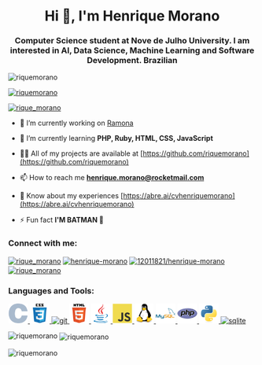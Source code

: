 <h1 align="center">Hi 👋, I'm Henrique Morano</h1>
<h3 align="center">Computer Science student at Nove de Julho University. I am interested in AI, Data Science, Machine Learning and Software Development. Brazilian</h3>

<p align="left"> <img src="https://komarev.com/ghpvc/?username=riquemorano&label=Profile%20views&color=0e75b6&style=flat" alt="riquemorano" /> </p>

<p align="left"> <a href="https://github.com/ryo-ma/github-profile-trophy"><img src="https://github-profile-trophy.vercel.app/?username=riquemorano" alt="riquemorano" /></a> </p>

<p align="left"> <a href="https://twitter.com/rique_morano" target="blank"><img src="https://img.shields.io/twitter/follow/rique_morano?logo=twitter&style=for-the-badge" alt="rique_morano" /></a> </p>

- 🔭 I’m currently working on [Ramona](https://github.com/riquemorano/ChatBot)

- 🌱 I’m currently learning **PHP, Ruby, HTML, CSS, JavaScript**

- 👨‍💻 All of my projects are available at [https://github.com/riquemorano](https://github.com/riquemorano)

- 📫 How to reach me **henrique.morano@rocketmail.com**

- 📄 Know about my experiences [https://abre.ai/cvhenriquemorano](https://abre.ai/cvhenriquemorano)

- ⚡ Fun fact **I'M BATMAN 🦇**

<h3 align="left">Connect with me:</h3>
<p align="left">
<a href="https://twitter.com/rique_morano" target="blank"><img align="center" src="https://cdn.jsdelivr.net/npm/simple-icons@3.0.1/icons/twitter.svg" alt="rique_morano" height="30" width="40" /></a>
<a href="https://linkedin.com/in/henrique-morano" target="blank"><img align="center" src="https://cdn.jsdelivr.net/npm/simple-icons@3.0.1/icons/linkedin.svg" alt="henrique-morano" height="30" width="40" /></a>
<a href="https://stackoverflow.com/users/12011821/henrique-morano" target="blank"><img align="center" src="https://cdn.jsdelivr.net/npm/simple-icons@3.0.1/icons/stackoverflow.svg" alt="12011821/henrique-morano" height="30" width="40" /></a>
<a href="https://instagram.com/rique_morano" target="blank"><img align="center" src="https://cdn.jsdelivr.net/npm/simple-icons@3.0.1/icons/instagram.svg" alt="rique_morano" height="30" width="40" /></a>
</p>

<h3 align="left">Languages and Tools:</h3>
<p align="left"> <a href="https://www.cprogramming.com/" target="_blank"> <img src="https://raw.githubusercontent.com/devicons/devicon/master/icons/c/c-original.svg" alt="c" width="40" height="40"/> </a> <a href="https://www.w3schools.com/css/" target="_blank"> <img src="https://raw.githubusercontent.com/devicons/devicon/master/icons/css3/css3-original-wordmark.svg" alt="css3" width="40" height="40"/> </a> <a href="https://git-scm.com/" target="_blank"> <img src="https://www.vectorlogo.zone/logos/git-scm/git-scm-icon.svg" alt="git" width="40" height="40"/> </a> <a href="https://www.w3.org/html/" target="_blank"> <img src="https://raw.githubusercontent.com/devicons/devicon/master/icons/html5/html5-original-wordmark.svg" alt="html5" width="40" height="40"/> </a> <a href="https://www.java.com" target="_blank"> <img src="https://raw.githubusercontent.com/devicons/devicon/master/icons/java/java-original.svg" alt="java" width="40" height="40"/> </a> <a href="https://developer.mozilla.org/en-US/docs/Web/JavaScript" target="_blank"> <img src="https://raw.githubusercontent.com/devicons/devicon/master/icons/javascript/javascript-original.svg" alt="javascript" width="40" height="40"/> </a> <a href="https://www.linux.org/" target="_blank"> <img src="https://raw.githubusercontent.com/devicons/devicon/master/icons/linux/linux-original.svg" alt="linux" width="40" height="40"/> </a> <a href="https://www.mysql.com/" target="_blank"> <img src="https://raw.githubusercontent.com/devicons/devicon/master/icons/mysql/mysql-original-wordmark.svg" alt="mysql" width="40" height="40"/> </a> <a href="https://www.php.net" target="_blank"> <img src="https://raw.githubusercontent.com/devicons/devicon/master/icons/php/php-original.svg" alt="php" width="40" height="40"/> </a> <a href="https://www.python.org" target="_blank"> <img src="https://raw.githubusercontent.com/devicons/devicon/master/icons/python/python-original.svg" alt="python" width="40" height="40"/> </a> <a href="https://www.sqlite.org/" target="_blank"> <img src="https://www.vectorlogo.zone/logos/sqlite/sqlite-icon.svg" alt="sqlite" width="40" height="40"/> </a> </p>

<p><img align="left" src="https://github-readme-stats.vercel.app/api/top-langs?username=riquemorano&show_icons=true&locale=en&layout=compact" alt="riquemorano" /></p>

<p>&nbsp;<img align="center" src="https://github-readme-stats.vercel.app/api?username=riquemorano&show_icons=true&locale=en" alt="riquemorano" /></p>

<p><img align="center" src="https://github-readme-streak-stats.herokuapp.com/?user=riquemorano&" alt="riquemorano" /></p>
